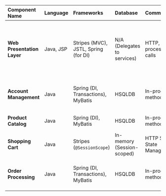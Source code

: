 | Component Name | Language | Frameworks | Database | Communication | Patterns |
| :--- | :--- | :--- | :--- | :--- | :--- |
| **Web Presentation Layer** | Java, JSP | Stripes (MVC), JSTL, Spring (for DI) | N/A (Delegates to services) | HTTP, In-process method calls | Model-View-Controller (MVC), Server-Side Rendering (SSR), Dependency Injection |
| **Account Management** | Java | Spring (DI, Transactions), MyBatis | HSQLDB | In-process method calls | Layered Architecture, Transactional Service, Data Mapper |
| **Product Catalog** | Java | Spring (DI), MyBatis | HSQLDB | In-process method calls | Layered Architecture, Data Mapper |
| **Shopping Cart** | Java | Stripes (`@SessionScope`) | In-memory (Session-scoped) | HTTP Session State Management | Stateful Session Object |
| **Order Processing** | Java | Spring (DI, Transactions), MyBatis | HSQLDB | In-process method calls | Layered Architecture, Transactional Service, Data Mapper |